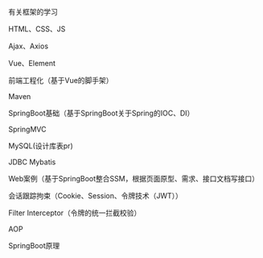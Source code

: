 有关框架的学习



HTML、CSS、JS

Ajax、Axios

Vue、Element

前端工程化（基于Vue的脚手架）



Maven

SpringBoot基础（基于SpringBoot关于Spring的IOC、DI）

SpringMVC

MySQL(设计库表pr)

JDBC Mybatis



Web案例（基于SpringBoot整合SSM，根据页面原型、需求、接口文档写接口）

会话跟踪拘束（Cookie、Session、令牌技术（JWT））

Filter Interceptor（令牌的统一拦截校验）

AOP

SpringBoot原理